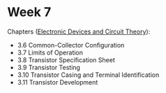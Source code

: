 # Week 7

Chapters ([Electronic Devices and Circuit Theory](https://annas-archive.org/md5/1fec9964c4c69b9aedb545bc50eff5de)):
- 3.6 Common-Collector Configuration
- 3.7 Limits of Operation
- 3.8 Transistor Specification Sheet
- 3.9 Transistor Testing
- 3.10 Transistor Casing and Terminal Identification
- 3.11 Transistor Development
